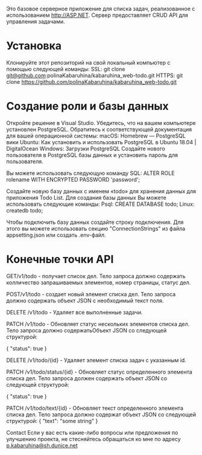 Это базовое серверное приложение для списка задач, реализованное с использованием http://ASP.NET. Сервер предоставляет CRUD API для управления задачами.

Установка
=====================
Клонируйте этот репозиторий на свой локальный компьютер с помощью следующей команды:
SSL: git clone git@github.com:polinaKabaruhina/kabaruhina_web-todo.git
HTTPS: git clone https://github.com/polinaKabaruhina/kabaruhina_web-todo.git

Создание роли и базы данных
============================
Откройте решение в Visual Studio.
Убедитесь, что на вашем компьютере установлен PostgreSQL. Обратитесь к соответствующей документация для вашей операционной системы:
macOS: Homebrew — PostgreSQL
вики Ubuntu: Как установить и использовать PostgreSQL в Ubuntu
18.04 | DigitalOcean 
Windows: Загрузки PostgreSQL Создайте нового пользователя в PostgreSQL
базы данных и установить пароль для пользователя. 

Вы можете использовать следующую команду SQL:
ALTER ROLE rolename WITH ENCRYPTED PASSWORD 'password';

Создайте новую базу данных с именем «todo» для хранения данных для приложения Todo List. Для создания базы данных Вы можете использовать следующие команды:
Psql: CREATE DATABASE todo;
Linux: createdb todo;

Чтобы подключить базу данных создайте строку подключения. Для этого вы можете использовать секцию "ConnectionStrings" из файла appsetting.json или создать .env-файл.

Конечные точки API
============================
GET/v1/todo - получает список дел. Тело запроса должно содержать колличество запрашиваемых элементов, номер страницы, статус дел.

POST/v1/todo - cоздает новый элемент списка дел. Тело запроса должно содержать объект JSON с необходимый текст поля.

DELETE /v1/todo - Удаляет все выполненные задачи.

PATCH /v1/todo - Обновляет статус нескольких элементов списка дел. Тело запроса должно содержатьОбъект JSON со следующей структурой:

{
  "status": true
} 

DELETE /v1/todo/{id} - Удаляет элемент списка задач с указанным id.

PATCH /v1/todo/status/{id} - Обновляет статус определенного элемента списка дел. Тело запроса должен содержать объект JSON со следующей структурой:

{
  "status": true
} 

PATCH /v1/todo/text/{id} - Обновляет текст определенного элемента списка дел. Тело запроса должно содержат объект JSON со следующей структурой:
{
  "text": "some string"
} 

Contact
Если у вас есть какие-либо вопросы или предложения по улучшению проекта, не стесняйтесь обращаться ко мне по адресу p.kabaruhina@sh.dunice.net